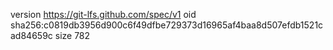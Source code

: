 version https://git-lfs.github.com/spec/v1
oid sha256:c0819db3956d900c6f49dfbe729373d16965af4baa8d507efdb1521cad84659c
size 782
